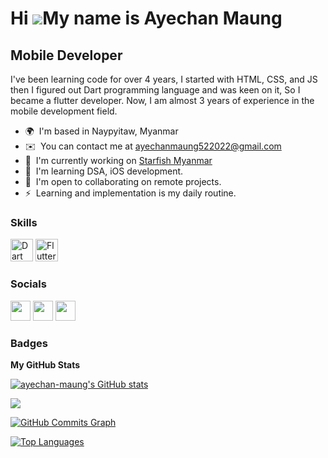 Hi ![](https://user-images.githubusercontent.com/18350557/176309783-0785949b-9127-417c-8b55-ab5a4333674e.gif)My name is Ayechan Maung
=====================================================================================================================================

Mobile Developer
----------------

I've been learning code for over 4 years, I started with HTML, CSS, and JS then I figured out Dart programming language and was keen on it, So I became a flutter developer. Now, I am almost 3 years of experience in the mobile development field.

* 🌍  I'm based in Naypyitaw, Myanmar
* ✉️  You can contact me at [ayechanmaung522022@gmail.com](mailto:ayechanmaung522022@gmail.com)
* 🚀  I'm currently working on [Starfish Myanmar](http://starfishmyanmar.com)
* 🧠  I'm learning DSA, iOS development.
* 🤝  I'm open to collaborating on remote projects.
* ⚡  Learning and implementation is my daily routine.

### Skills


<p align="left">
<a href="https://dart.dev/" target="_blank" rel="noreferrer"><img src="https://raw.githubusercontent.com/danielcranney/readme-generator/main/public/icons/skills/dart-colored.svg" width="36" height="36" alt="Dart" /></a>
<a href="https://flutter.dev/" target="_blank" rel="noreferrer"><img src="https://raw.githubusercontent.com/danielcranney/readme-generator/main/public/icons/skills/flutter-colored.svg" width="36" height="36" alt="Flutter" /></a>
</p>


### Socials

<p align="left"> <a href="https://www.github.com/ayechan-maung" target="_blank" rel="noreferrer"><img src="https://raw.githubusercontent.com/danielcranney/readme-generator/main/public/icons/socials/github.svg" width="32" height="32" /></a> <a href="https://www.linkedin.com/in/ayechan-maung-751096237/" target="_blank" rel="noreferrer"><img src="https://raw.githubusercontent.com/danielcranney/readme-generator/main/public/icons/socials/linkedin.svg" width="32" height="32" /></a> <a href="https://www.twitter.com/ayechanmg_dev" target="_blank" rel="noreferrer"><img src="https://raw.githubusercontent.com/danielcranney/readme-generator/main/public/icons/socials/twitter.svg" width="32" height="32" /></a></p>

### Badges

<b>My GitHub Stats</b>

<a href="http://www.github.com/ayechan-maung"><img src="https://github-readme-stats.vercel.app/api?username=ayechan-maung&show_icons=true&hide=&count_private=true&title_color=0891b2&text_color=ffffff&icon_color=444e59&bg_color=1c1917&hide_border=true&show_icons=true" alt="ayechan-maung's GitHub stats" /></a>

<a href="http://www.github.com/ayechan-maung"><img src="https://github-readme-streak-stats.herokuapp.com/?user=ayechan-maung&stroke=ffffff&background=1c1917&ring=0891b2&fire=0891b2&currStreakNum=ffffff&currStreakLabel=0891b2&sideNums=ffffff&sideLabels=ffffff&dates=ffffff&hide_border=true" /></a>

<a href="http://www.github.com/ayechan-maung"><img src="https://activity-graph.herokuapp.com/graph?username=ayechan-maung&bg_color=1c1917&color=ffffff&line=444e59&point=ffffff&area_color=1c1917&area=true&hide_border=true&custom_title=GitHub%20Commits%20Graph" alt="GitHub Commits Graph" /></a>

<a href="https://github.com/ayechan-maung" align="left"><img src="https://github-readme-stats.vercel.app/api/top-langs/?username=ayechan-maung&langs_count=10&title_color=0891b2&text_color=ffffff&icon_color=444e59&bg_color=1c1917&hide_border=true&locale=en&custom_title=Top%20%Languages" alt="Top Languages" /></a>
